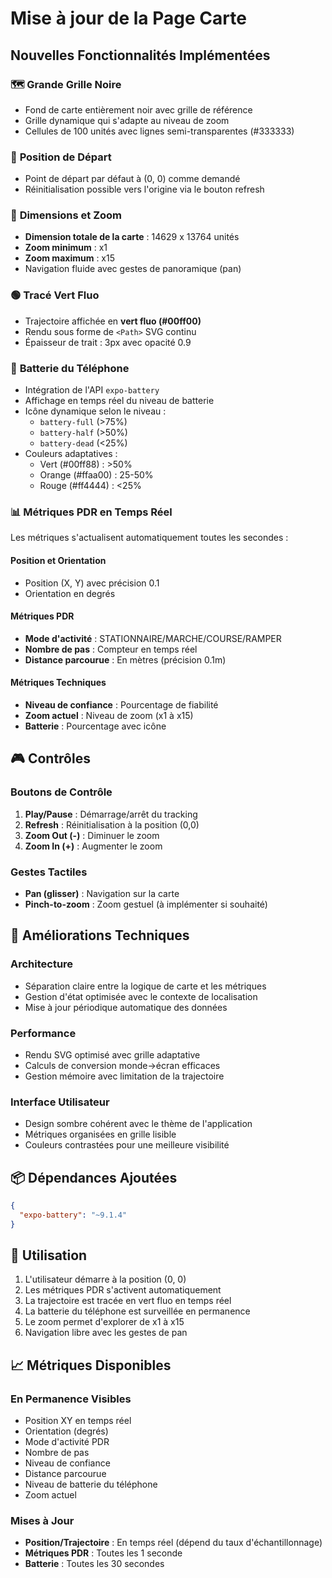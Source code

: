 # Mise à jour de la Page Carte

## Nouvelles Fonctionnalités Implémentées

### 🗺️ **Grande Grille Noire**
- Fond de carte entièrement noir avec grille de référence
- Grille dynamique qui s'adapte au niveau de zoom
- Cellules de 100 unités avec lignes semi-transparentes (#333333)

### 📍 **Position de Départ**
- Point de départ par défaut à (0, 0) comme demandé
- Réinitialisation possible vers l'origine via le bouton refresh

### 📏 **Dimensions et Zoom**
- **Dimension totale de la carte** : 14629 x 13764 unités
- **Zoom minimum** : x1
- **Zoom maximum** : x15
- Navigation fluide avec gestes de panoramique (pan)

### 🟢 **Tracé Vert Fluo**
- Trajectoire affichée en **vert fluo (#00ff00)**
- Rendu sous forme de `<Path>` SVG continu
- Épaisseur de trait : 3px avec opacité 0.9

### 🔋 **Batterie du Téléphone**
- Intégration de l'API `expo-battery`
- Affichage en temps réel du niveau de batterie
- Icône dynamique selon le niveau :
  - `battery-full` (>75%)
  - `battery-half` (>50%)
  - `battery-dead` (<25%)
- Couleurs adaptatives :
  - Vert (#00ff88) : >50%
  - Orange (#ffaa00) : 25-50%
  - Rouge (#ff4444) : <25%

### 📊 **Métriques PDR en Temps Réel**
Les métriques s'actualisent automatiquement toutes les secondes :

#### **Position et Orientation**
- Position (X, Y) avec précision 0.1
- Orientation en degrés

#### **Métriques PDR**
- **Mode d'activité** : STATIONNAIRE/MARCHE/COURSE/RAMPER
- **Nombre de pas** : Compteur en temps réel
- **Distance parcourue** : En mètres (précision 0.1m)

#### **Métriques Techniques**
- **Niveau de confiance** : Pourcentage de fiabilité
- **Zoom actuel** : Niveau de zoom (x1 à x15)
- **Batterie** : Pourcentage avec icône

## 🎮 **Contrôles**

### Boutons de Contrôle
1. **Play/Pause** : Démarrage/arrêt du tracking
2. **Refresh** : Réinitialisation à la position (0,0)
3. **Zoom Out (-)** : Diminuer le zoom
4. **Zoom In (+)** : Augmenter le zoom

### Gestes Tactiles
- **Pan (glisser)** : Navigation sur la carte
- **Pinch-to-zoom** : Zoom gestuel (à implémenter si souhaité)

## 🔧 **Améliorations Techniques**

### Architecture
- Séparation claire entre la logique de carte et les métriques
- Gestion d'état optimisée avec le contexte de localisation
- Mise à jour périodique automatique des données

### Performance
- Rendu SVG optimisé avec grille adaptative
- Calculs de conversion monde→écran efficaces
- Gestion mémoire avec limitation de la trajectoire

### Interface Utilisateur
- Design sombre cohérent avec le thème de l'application
- Métriques organisées en grille lisible
- Couleurs contrastées pour une meilleure visibilité

## 📦 **Dépendances Ajoutées**

```json
{
  "expo-battery": "~9.1.4"
}
```

## 🚀 **Utilisation**

1. L'utilisateur démarre à la position (0, 0)
2. Les métriques PDR s'activent automatiquement
3. La trajectoire est tracée en vert fluo en temps réel
4. La batterie du téléphone est surveillée en permanence
5. Le zoom permet d'explorer de x1 à x15
6. Navigation libre avec les gestes de pan

## 📈 **Métriques Disponibles**

### En Permanence Visibles
- Position XY en temps réel
- Orientation (degrés)
- Mode d'activité PDR
- Nombre de pas
- Niveau de confiance
- Distance parcourue
- Niveau de batterie du téléphone
- Zoom actuel

### Mises à Jour
- **Position/Trajectoire** : En temps réel (dépend du taux d'échantillonnage)
- **Métriques PDR** : Toutes les 1 seconde
- **Batterie** : Toutes les 30 secondes 